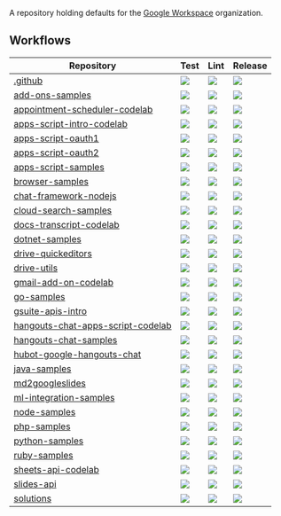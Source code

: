 A repository holding defaults for the [Google Workspace](https://github.com/googleworkspace) organization.
<!-- WORKFLOWS_INSERT_AFTER -->
## Workflows

| Repository | Test | Lint | Release |
| --- | --- | --- | --- |
| [.github](https://github.com/googleworkspace/.github) | [![](https://github.com/googleworkspace/.github/actions/workflows/test.yml/badge.svg?branch=main)](https://github.com/googleworkspace/.github/actions/workflows/test.yml) | [![](https://github.com/googleworkspace/.github/actions/workflows/lint.yml/badge.svg?branch=main)](https://github.com/googleworkspace/.github/actions/workflows/lint.yml) | [![](https://github.com/googleworkspace/.github/actions/workflows/release-please.yml/badge.svg?branch=main)](https://github.com/googleworkspace/.github/actions/workflows/release-please.yml) |
| [add-ons-samples](https://github.com/googleworkspace/add-ons-samples) | [![](https://github.com/googleworkspace/add-ons-samples/actions/workflows/test.yml/badge.svg?branch=main)](https://github.com/googleworkspace/add-ons-samples/actions/workflows/test.yml) | [![](https://github.com/googleworkspace/add-ons-samples/actions/workflows/lint.yml/badge.svg?branch=main)](https://github.com/googleworkspace/add-ons-samples/actions/workflows/lint.yml) | [![](https://github.com/googleworkspace/add-ons-samples/actions/workflows/release-please.yml/badge.svg?branch=main)](https://github.com/googleworkspace/add-ons-samples/actions/workflows/release-please.yml) |
| [appointment-scheduler-codelab](https://github.com/googleworkspace/appointment-scheduler-codelab) | [![](https://github.com/googleworkspace/appointment-scheduler-codelab/actions/workflows/test.yml/badge.svg?branch=main)](https://github.com/googleworkspace/appointment-scheduler-codelab/actions/workflows/test.yml) | [![](https://github.com/googleworkspace/appointment-scheduler-codelab/actions/workflows/lint.yml/badge.svg?branch=main)](https://github.com/googleworkspace/appointment-scheduler-codelab/actions/workflows/lint.yml) | [![](https://github.com/googleworkspace/appointment-scheduler-codelab/actions/workflows/release-please.yml/badge.svg?branch=main)](https://github.com/googleworkspace/appointment-scheduler-codelab/actions/workflows/release-please.yml) |
| [apps-script-intro-codelab](https://github.com/googleworkspace/apps-script-intro-codelab) | [![](https://github.com/googleworkspace/apps-script-intro-codelab/actions/workflows/test.yml/badge.svg?branch=main)](https://github.com/googleworkspace/apps-script-intro-codelab/actions/workflows/test.yml) | [![](https://github.com/googleworkspace/apps-script-intro-codelab/actions/workflows/lint.yml/badge.svg?branch=main)](https://github.com/googleworkspace/apps-script-intro-codelab/actions/workflows/lint.yml) | [![](https://github.com/googleworkspace/apps-script-intro-codelab/actions/workflows/release-please.yml/badge.svg?branch=main)](https://github.com/googleworkspace/apps-script-intro-codelab/actions/workflows/release-please.yml) |
| [apps-script-oauth1](https://github.com/googleworkspace/apps-script-oauth1) | [![](https://github.com/googleworkspace/apps-script-oauth1/actions/workflows/test.yml/badge.svg?branch=main)](https://github.com/googleworkspace/apps-script-oauth1/actions/workflows/test.yml) | [![](https://github.com/googleworkspace/apps-script-oauth1/actions/workflows/lint.yml/badge.svg?branch=main)](https://github.com/googleworkspace/apps-script-oauth1/actions/workflows/lint.yml) | [![](https://github.com/googleworkspace/apps-script-oauth1/actions/workflows/release-please.yml/badge.svg?branch=main)](https://github.com/googleworkspace/apps-script-oauth1/actions/workflows/release-please.yml) |
| [apps-script-oauth2](https://github.com/googleworkspace/apps-script-oauth2) | [![](https://github.com/googleworkspace/apps-script-oauth2/actions/workflows/test.yml/badge.svg?branch=main)](https://github.com/googleworkspace/apps-script-oauth2/actions/workflows/test.yml) | [![](https://github.com/googleworkspace/apps-script-oauth2/actions/workflows/lint.yml/badge.svg?branch=main)](https://github.com/googleworkspace/apps-script-oauth2/actions/workflows/lint.yml) | [![](https://github.com/googleworkspace/apps-script-oauth2/actions/workflows/release-please.yml/badge.svg?branch=main)](https://github.com/googleworkspace/apps-script-oauth2/actions/workflows/release-please.yml) |
| [apps-script-samples](https://github.com/googleworkspace/apps-script-samples) | [![](https://github.com/googleworkspace/apps-script-samples/actions/workflows/test.yml/badge.svg?branch=main)](https://github.com/googleworkspace/apps-script-samples/actions/workflows/test.yml) | [![](https://github.com/googleworkspace/apps-script-samples/actions/workflows/lint.yml/badge.svg?branch=main)](https://github.com/googleworkspace/apps-script-samples/actions/workflows/lint.yml) | [![](https://github.com/googleworkspace/apps-script-samples/actions/workflows/release-please.yml/badge.svg?branch=main)](https://github.com/googleworkspace/apps-script-samples/actions/workflows/release-please.yml) |
| [browser-samples](https://github.com/googleworkspace/browser-samples) | [![](https://github.com/googleworkspace/browser-samples/actions/workflows/test.yml/badge.svg?branch=main)](https://github.com/googleworkspace/browser-samples/actions/workflows/test.yml) | [![](https://github.com/googleworkspace/browser-samples/actions/workflows/lint.yml/badge.svg?branch=main)](https://github.com/googleworkspace/browser-samples/actions/workflows/lint.yml) | [![](https://github.com/googleworkspace/browser-samples/actions/workflows/release-please.yml/badge.svg?branch=main)](https://github.com/googleworkspace/browser-samples/actions/workflows/release-please.yml) |
| [chat-framework-nodejs](https://github.com/googleworkspace/chat-framework-nodejs) | [![](https://github.com/googleworkspace/chat-framework-nodejs/actions/workflows/test.yml/badge.svg?branch=main)](https://github.com/googleworkspace/chat-framework-nodejs/actions/workflows/test.yml) | [![](https://github.com/googleworkspace/chat-framework-nodejs/actions/workflows/lint.yml/badge.svg?branch=main)](https://github.com/googleworkspace/chat-framework-nodejs/actions/workflows/lint.yml) | [![](https://github.com/googleworkspace/chat-framework-nodejs/actions/workflows/release-please.yml/badge.svg?branch=main)](https://github.com/googleworkspace/chat-framework-nodejs/actions/workflows/release-please.yml) |
| [cloud-search-samples](https://github.com/googleworkspace/cloud-search-samples) | [![](https://github.com/googleworkspace/cloud-search-samples/actions/workflows/test.yml/badge.svg?branch=main)](https://github.com/googleworkspace/cloud-search-samples/actions/workflows/test.yml) | [![](https://github.com/googleworkspace/cloud-search-samples/actions/workflows/lint.yml/badge.svg?branch=main)](https://github.com/googleworkspace/cloud-search-samples/actions/workflows/lint.yml) | [![](https://github.com/googleworkspace/cloud-search-samples/actions/workflows/release-please.yml/badge.svg?branch=main)](https://github.com/googleworkspace/cloud-search-samples/actions/workflows/release-please.yml) |
| [docs-transcript-codelab](https://github.com/googleworkspace/docs-transcript-codelab) | [![](https://github.com/googleworkspace/docs-transcript-codelab/actions/workflows/test.yml/badge.svg?branch=main)](https://github.com/googleworkspace/docs-transcript-codelab/actions/workflows/test.yml) | [![](https://github.com/googleworkspace/docs-transcript-codelab/actions/workflows/lint.yml/badge.svg?branch=main)](https://github.com/googleworkspace/docs-transcript-codelab/actions/workflows/lint.yml) | [![](https://github.com/googleworkspace/docs-transcript-codelab/actions/workflows/release-please.yml/badge.svg?branch=main)](https://github.com/googleworkspace/docs-transcript-codelab/actions/workflows/release-please.yml) |
| [dotnet-samples](https://github.com/googleworkspace/dotnet-samples) | [![](https://github.com/googleworkspace/dotnet-samples/actions/workflows/test.yml/badge.svg?branch=main)](https://github.com/googleworkspace/dotnet-samples/actions/workflows/test.yml) | [![](https://github.com/googleworkspace/dotnet-samples/actions/workflows/lint.yml/badge.svg?branch=main)](https://github.com/googleworkspace/dotnet-samples/actions/workflows/lint.yml) | [![](https://github.com/googleworkspace/dotnet-samples/actions/workflows/release-please.yml/badge.svg?branch=main)](https://github.com/googleworkspace/dotnet-samples/actions/workflows/release-please.yml) |
| [drive-quickeditors](https://github.com/googleworkspace/drive-quickeditors) | [![](https://github.com/googleworkspace/drive-quickeditors/actions/workflows/test.yml/badge.svg?branch=main)](https://github.com/googleworkspace/drive-quickeditors/actions/workflows/test.yml) | [![](https://github.com/googleworkspace/drive-quickeditors/actions/workflows/lint.yml/badge.svg?branch=main)](https://github.com/googleworkspace/drive-quickeditors/actions/workflows/lint.yml) | [![](https://github.com/googleworkspace/drive-quickeditors/actions/workflows/release-please.yml/badge.svg?branch=main)](https://github.com/googleworkspace/drive-quickeditors/actions/workflows/release-please.yml) |
| [drive-utils](https://github.com/googleworkspace/drive-utils) | [![](https://github.com/googleworkspace/drive-utils/actions/workflows/test.yml/badge.svg?branch=main)](https://github.com/googleworkspace/drive-utils/actions/workflows/test.yml) | [![](https://github.com/googleworkspace/drive-utils/actions/workflows/lint.yml/badge.svg?branch=main)](https://github.com/googleworkspace/drive-utils/actions/workflows/lint.yml) | [![](https://github.com/googleworkspace/drive-utils/actions/workflows/release-please.yml/badge.svg?branch=main)](https://github.com/googleworkspace/drive-utils/actions/workflows/release-please.yml) |
| [gmail-add-on-codelab](https://github.com/googleworkspace/gmail-add-on-codelab) | [![](https://github.com/googleworkspace/gmail-add-on-codelab/actions/workflows/test.yml/badge.svg?branch=main)](https://github.com/googleworkspace/gmail-add-on-codelab/actions/workflows/test.yml) | [![](https://github.com/googleworkspace/gmail-add-on-codelab/actions/workflows/lint.yml/badge.svg?branch=main)](https://github.com/googleworkspace/gmail-add-on-codelab/actions/workflows/lint.yml) | [![](https://github.com/googleworkspace/gmail-add-on-codelab/actions/workflows/release-please.yml/badge.svg?branch=main)](https://github.com/googleworkspace/gmail-add-on-codelab/actions/workflows/release-please.yml) |
| [go-samples](https://github.com/googleworkspace/go-samples) | [![](https://github.com/googleworkspace/go-samples/actions/workflows/test.yml/badge.svg?branch=main)](https://github.com/googleworkspace/go-samples/actions/workflows/test.yml) | [![](https://github.com/googleworkspace/go-samples/actions/workflows/lint.yml/badge.svg?branch=main)](https://github.com/googleworkspace/go-samples/actions/workflows/lint.yml) | [![](https://github.com/googleworkspace/go-samples/actions/workflows/release-please.yml/badge.svg?branch=main)](https://github.com/googleworkspace/go-samples/actions/workflows/release-please.yml) |
| [gsuite-apis-intro](https://github.com/googleworkspace/gsuite-apis-intro) | [![](https://github.com/googleworkspace/gsuite-apis-intro/actions/workflows/test.yml/badge.svg?branch=main)](https://github.com/googleworkspace/gsuite-apis-intro/actions/workflows/test.yml) | [![](https://github.com/googleworkspace/gsuite-apis-intro/actions/workflows/lint.yml/badge.svg?branch=main)](https://github.com/googleworkspace/gsuite-apis-intro/actions/workflows/lint.yml) | [![](https://github.com/googleworkspace/gsuite-apis-intro/actions/workflows/release-please.yml/badge.svg?branch=main)](https://github.com/googleworkspace/gsuite-apis-intro/actions/workflows/release-please.yml) |
| [hangouts-chat-apps-script-codelab](https://github.com/googleworkspace/hangouts-chat-apps-script-codelab) | [![](https://github.com/googleworkspace/hangouts-chat-apps-script-codelab/actions/workflows/test.yml/badge.svg?branch=main)](https://github.com/googleworkspace/hangouts-chat-apps-script-codelab/actions/workflows/test.yml) | [![](https://github.com/googleworkspace/hangouts-chat-apps-script-codelab/actions/workflows/lint.yml/badge.svg?branch=main)](https://github.com/googleworkspace/hangouts-chat-apps-script-codelab/actions/workflows/lint.yml) | [![](https://github.com/googleworkspace/hangouts-chat-apps-script-codelab/actions/workflows/release-please.yml/badge.svg?branch=main)](https://github.com/googleworkspace/hangouts-chat-apps-script-codelab/actions/workflows/release-please.yml) |
| [hangouts-chat-samples](https://github.com/googleworkspace/hangouts-chat-samples) | [![](https://github.com/googleworkspace/hangouts-chat-samples/actions/workflows/test.yml/badge.svg?branch=main)](https://github.com/googleworkspace/hangouts-chat-samples/actions/workflows/test.yml) | [![](https://github.com/googleworkspace/hangouts-chat-samples/actions/workflows/lint.yml/badge.svg?branch=main)](https://github.com/googleworkspace/hangouts-chat-samples/actions/workflows/lint.yml) | [![](https://github.com/googleworkspace/hangouts-chat-samples/actions/workflows/release-please.yml/badge.svg?branch=main)](https://github.com/googleworkspace/hangouts-chat-samples/actions/workflows/release-please.yml) |
| [hubot-google-hangouts-chat](https://github.com/googleworkspace/hubot-google-hangouts-chat) | [![](https://github.com/googleworkspace/hubot-google-hangouts-chat/actions/workflows/test.yml/badge.svg?branch=main)](https://github.com/googleworkspace/hubot-google-hangouts-chat/actions/workflows/test.yml) | [![](https://github.com/googleworkspace/hubot-google-hangouts-chat/actions/workflows/lint.yml/badge.svg?branch=main)](https://github.com/googleworkspace/hubot-google-hangouts-chat/actions/workflows/lint.yml) | [![](https://github.com/googleworkspace/hubot-google-hangouts-chat/actions/workflows/release-please.yml/badge.svg?branch=main)](https://github.com/googleworkspace/hubot-google-hangouts-chat/actions/workflows/release-please.yml) |
| [java-samples](https://github.com/googleworkspace/java-samples) | [![](https://github.com/googleworkspace/java-samples/actions/workflows/test.yml/badge.svg?branch=main)](https://github.com/googleworkspace/java-samples/actions/workflows/test.yml) | [![](https://github.com/googleworkspace/java-samples/actions/workflows/lint.yml/badge.svg?branch=main)](https://github.com/googleworkspace/java-samples/actions/workflows/lint.yml) | [![](https://github.com/googleworkspace/java-samples/actions/workflows/release-please.yml/badge.svg?branch=main)](https://github.com/googleworkspace/java-samples/actions/workflows/release-please.yml) |
| [md2googleslides](https://github.com/googleworkspace/md2googleslides) | [![](https://github.com/googleworkspace/md2googleslides/actions/workflows/test.yml/badge.svg?branch=main)](https://github.com/googleworkspace/md2googleslides/actions/workflows/test.yml) | [![](https://github.com/googleworkspace/md2googleslides/actions/workflows/lint.yml/badge.svg?branch=main)](https://github.com/googleworkspace/md2googleslides/actions/workflows/lint.yml) | [![](https://github.com/googleworkspace/md2googleslides/actions/workflows/release-please.yml/badge.svg?branch=main)](https://github.com/googleworkspace/md2googleslides/actions/workflows/release-please.yml) |
| [ml-integration-samples](https://github.com/googleworkspace/ml-integration-samples) | [![](https://github.com/googleworkspace/ml-integration-samples/actions/workflows/test.yml/badge.svg?branch=main)](https://github.com/googleworkspace/ml-integration-samples/actions/workflows/test.yml) | [![](https://github.com/googleworkspace/ml-integration-samples/actions/workflows/lint.yml/badge.svg?branch=main)](https://github.com/googleworkspace/ml-integration-samples/actions/workflows/lint.yml) | [![](https://github.com/googleworkspace/ml-integration-samples/actions/workflows/release-please.yml/badge.svg?branch=main)](https://github.com/googleworkspace/ml-integration-samples/actions/workflows/release-please.yml) |
| [node-samples](https://github.com/googleworkspace/node-samples) | [![](https://github.com/googleworkspace/node-samples/actions/workflows/test.yml/badge.svg?branch=main)](https://github.com/googleworkspace/node-samples/actions/workflows/test.yml) | [![](https://github.com/googleworkspace/node-samples/actions/workflows/lint.yml/badge.svg?branch=main)](https://github.com/googleworkspace/node-samples/actions/workflows/lint.yml) | [![](https://github.com/googleworkspace/node-samples/actions/workflows/release-please.yml/badge.svg?branch=main)](https://github.com/googleworkspace/node-samples/actions/workflows/release-please.yml) |
| [php-samples](https://github.com/googleworkspace/php-samples) | [![](https://github.com/googleworkspace/php-samples/actions/workflows/test.yml/badge.svg?branch=main)](https://github.com/googleworkspace/php-samples/actions/workflows/test.yml) | [![](https://github.com/googleworkspace/php-samples/actions/workflows/lint.yml/badge.svg?branch=main)](https://github.com/googleworkspace/php-samples/actions/workflows/lint.yml) | [![](https://github.com/googleworkspace/php-samples/actions/workflows/release-please.yml/badge.svg?branch=main)](https://github.com/googleworkspace/php-samples/actions/workflows/release-please.yml) |
| [python-samples](https://github.com/googleworkspace/python-samples) | [![](https://github.com/googleworkspace/python-samples/actions/workflows/test.yml/badge.svg?branch=main)](https://github.com/googleworkspace/python-samples/actions/workflows/test.yml) | [![](https://github.com/googleworkspace/python-samples/actions/workflows/lint.yml/badge.svg?branch=main)](https://github.com/googleworkspace/python-samples/actions/workflows/lint.yml) | [![](https://github.com/googleworkspace/python-samples/actions/workflows/release-please.yml/badge.svg?branch=main)](https://github.com/googleworkspace/python-samples/actions/workflows/release-please.yml) |
| [ruby-samples](https://github.com/googleworkspace/ruby-samples) | [![](https://github.com/googleworkspace/ruby-samples/actions/workflows/test.yml/badge.svg?branch=main)](https://github.com/googleworkspace/ruby-samples/actions/workflows/test.yml) | [![](https://github.com/googleworkspace/ruby-samples/actions/workflows/lint.yml/badge.svg?branch=main)](https://github.com/googleworkspace/ruby-samples/actions/workflows/lint.yml) | [![](https://github.com/googleworkspace/ruby-samples/actions/workflows/release-please.yml/badge.svg?branch=main)](https://github.com/googleworkspace/ruby-samples/actions/workflows/release-please.yml) |
| [sheets-api-codelab](https://github.com/googleworkspace/sheets-api-codelab) | [![](https://github.com/googleworkspace/sheets-api-codelab/actions/workflows/test.yml/badge.svg?branch=main)](https://github.com/googleworkspace/sheets-api-codelab/actions/workflows/test.yml) | [![](https://github.com/googleworkspace/sheets-api-codelab/actions/workflows/lint.yml/badge.svg?branch=main)](https://github.com/googleworkspace/sheets-api-codelab/actions/workflows/lint.yml) | [![](https://github.com/googleworkspace/sheets-api-codelab/actions/workflows/release-please.yml/badge.svg?branch=main)](https://github.com/googleworkspace/sheets-api-codelab/actions/workflows/release-please.yml) |
| [slides-api](https://github.com/googleworkspace/slides-api) | [![](https://github.com/googleworkspace/slides-api/actions/workflows/test.yml/badge.svg?branch=main)](https://github.com/googleworkspace/slides-api/actions/workflows/test.yml) | [![](https://github.com/googleworkspace/slides-api/actions/workflows/lint.yml/badge.svg?branch=main)](https://github.com/googleworkspace/slides-api/actions/workflows/lint.yml) | [![](https://github.com/googleworkspace/slides-api/actions/workflows/release-please.yml/badge.svg?branch=main)](https://github.com/googleworkspace/slides-api/actions/workflows/release-please.yml) |
| [solutions](https://github.com/googleworkspace/solutions) | [![](https://github.com/googleworkspace/solutions/actions/workflows/test.yml/badge.svg?branch=main)](https://github.com/googleworkspace/solutions/actions/workflows/test.yml) | [![](https://github.com/googleworkspace/solutions/actions/workflows/lint.yml/badge.svg?branch=main)](https://github.com/googleworkspace/solutions/actions/workflows/lint.yml) | [![](https://github.com/googleworkspace/solutions/actions/workflows/release-please.yml/badge.svg?branch=main)](https://github.com/googleworkspace/solutions/actions/workflows/release-please.yml) |
